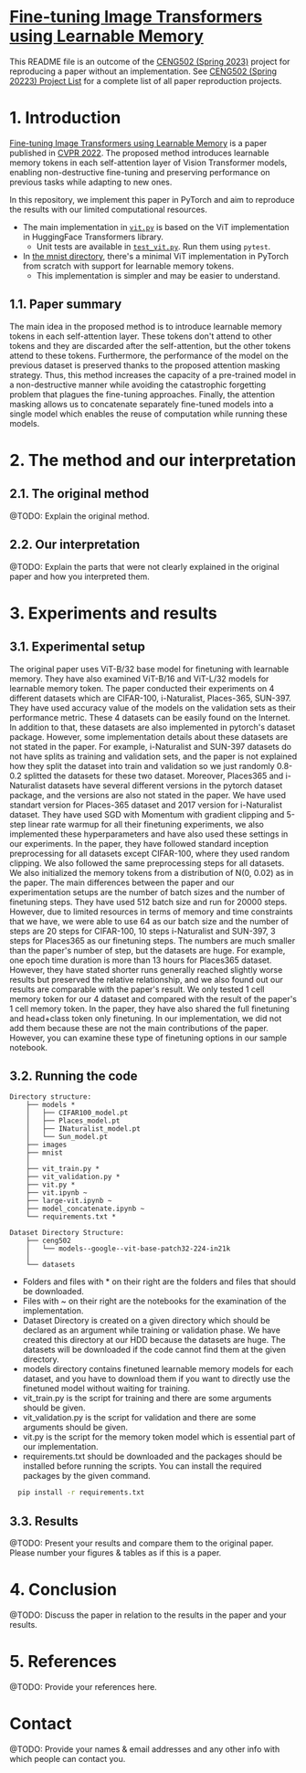 # [Fine-tuning Image Transformers using Learnable Memory](https://arxiv.org/abs/2203.15243)

This README file is an outcome of the [CENG502 (Spring 2023)](https://ceng.metu.edu.tr/~skalkan/ADL/) project for reproducing a paper without an implementation. See [CENG502 (Spring 20223) Project List](https://github.com/CENG502-Projects/CENG502-Spring2023) for a complete list of all paper reproduction projects.

# 1. Introduction

<!-- @TODO: Introduce the paper (inc. where it is published) and describe your goal (reproducibility). -->

[Fine-tuning Image Transformers using Learnable Memory](https://arxiv.org/abs/2203.15243) is a paper published in [CVPR 2022](https://openaccess.thecvf.com/content/CVPR2022/html/Sandler_Fine-Tuning_Image_Transformers_Using_Learnable_Memory_CVPR_2022_paper.html).
The proposed method introduces learnable memory tokens in each self-attention layer of Vision Transformer models, enabling non-destructive fine-tuning and preserving performance on previous tasks while adapting to new ones.

In this repository, we implement this paper in PyTorch and aim to reproduce the results with our limited computational resources.
- The main implementation in [`vit.py`](vit.py) is based on the ViT implementation in HuggingFace Transformers library.
  - Unit tests are available in [`test_vit.py`](test_vit.py). Run them using `pytest`.
- In [the mnist directory](./mnist), there's a minimal ViT implementation in PyTorch from scratch with support for learnable memory tokens.
  - This implementation is simpler and may be easier to understand.

## 1.1. Paper summary

<!-- @TODO: Summarize the paper, the method & its contributions in relation with the existing literature. -->

The main idea in the proposed method is to introduce learnable memory tokens in each self-attention layer.
These tokens don't attend to other tokens and they are discarded after the self-attention, but the other tokens attend to these tokens.
Furthermore, the performance of the model on the previous dataset is preserved thanks to the proposed attention masking strategy.
Thus, this method increases the capacity of a pre-trained model in a non-destructive manner while avoiding the catastrophic forgetting problem that plagues the fine-tuning approaches.
Finally, the attention masking allows us to concatenate separately fine-tuned models into a single model which enables the reuse of computation while running these models.

# 2. The method and our interpretation

## 2.1. The original method

@TODO: Explain the original method.

## 2.2. Our interpretation 

@TODO: Explain the parts that were not clearly explained in the original paper and how you interpreted them.

# 3. Experiments and results

## 3.1. Experimental setup

The original paper uses ViT-B/32 base model for finetuning with learnable memory. They have also examined ViT-B/16 and ViT-L/32 models for learnable memory token. The paper conducted their experiments on 4 different datasets which are CIFAR-100, i-Naturalist, Places-365, SUN-397. They have used accuracy value of the models on the validation sets as their performance metric. These 4 datasets can be easily found on the Internet. In addition to that, these datasets are also implemented in pytorch's dataset package. However, some implementation details about these datasets are not stated in the paper. For example, i-Naturalist and SUN-397 datasets do not have splits as training and validation sets, and the paper is not explained how they split the dataset into train and validation so we just randomly 0.8-0.2 splitted the datasets for these two dataset. Moreover, Places365 and i-Naturalist datasets have several different versions in the pytorch dataset package, and the versions are also not stated in the paper. We have used standart version for Places-365 dataset and 2017 version for i-Naturalist dataset. They have used SGD with Momentum with gradient clipping and 5-step linear
rate warmup for all their finetuning experiments, we also implemented these hyperparameters and have also used these settings in our experiments. In the paper, they have followed standard inception preprocessing for all datasets except CIFAR-100, where they used random clipping. We also followed the same preprocessing steps for all datasets. We also initialized the memory tokens from a distribution of N(0, 0.02) as in the paper. The main differences between the paper and our experimentation setups are the number of batch sizes and the number of finetuning steps. They have used 512 batch size and run for 20000 steps. However, due to limited resources in terms of memory and time constraints that we have, we were able to use 64 as our batch size and the number of steps are 20 steps for CIFAR-100, 10 steps i-Naturalist and SUN-397, 3 steps for Places365 as our finetuning steps. The numbers are much smaller than the paper's number of step, but the datasets are huge. For example, one epoch time duration is more than 13 hours for Places365 dataset. However, they have stated shorter runs generally reached slightly worse results but preserved the relative relationship, and we also found out our results are comparable with the paper's result. We only tested 1 cell memory token for our 4 dataset and compared with the result of the paper's 1 cell memory token. In the paper, they have also shared the full finetuning and head+class token only finetuning. In our implementation, we did not add them because these are not the main contributions of the paper. However, you can examine these type of finetuning options in our sample notebook.

## 3.2. Running the code

```
Directory structure:
	├── models *
	│   ├── CIFAR100_model.pt
	│   ├── Places_model.pt
	│   ├── INaturalist_model.pt
	│   └── Sun_model.pt
	├── images
	├── mnist
	│
	├── vit_train.py *
	├── vit_validation.py *
	├── vit.py *
	├── vit.ipynb ~
	├── large-vit.ipynb ~
	├── model_concatenate.ipynb ~
	└── requirements.txt *

Dataset Directory Structure:
	├── ceng502
	│   └── models--google--vit-base-patch32-224-in21k
	│
	└── datasets
```
- Folders and files with * on their right are the folders and files that should be downloaded.
- Files with ~ on their right are the notebooks for the examination of the implementation. 
- Dataset Directory is created on a given directory which should be declared as an argument while training or validation phase. We have created this directory at our HDD because the datasets are huge. The datasets will be downloaded if the code cannot find them at the given directory.
- models directory contains finetuned learnable memory models for each dataset, and you have to download them if you want to directly use the finetuned model without waiting for training.
- vit_train.py is the script for training and there are some arguments should be given.
- vit_validation.py is the script for validation and there are some arguments should be given.
- vit.py is the script for the memory token model which is essential part of our implementation.
- requirements.txt should be downloaded and the packages should be installed before running the scripts. You can install the required packages by the given command.

```bash
  pip install -r requirements.txt
```







## 3.3. Results

@TODO: Present your results and compare them to the original paper. Please number your figures & tables as if this is a paper.

# 4. Conclusion

@TODO: Discuss the paper in relation to the results in the paper and your results.

# 5. References

@TODO: Provide your references here.

# Contact

@TODO: Provide your names & email addresses and any other info with which people can contact you.
